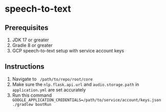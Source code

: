 # speech-to-text

## Prerequisites
1. JDK 17 or greater
2. Gradle 8 or greater
3. GCP speech-to-text setup with service account keys

## Instructions
1. Navigate to <code> /path/to/repo/root/core </code>
2. Make sure the <code>nlp.flask.api.url</code> and <code>audio.storage.path</code> in <code>application.yml</code> are set accurately
3. Run this command
<code> GOOGLE_APPLICATION_CREDENTIALS=/path/to/service/account/keys.json ./gradlew bootRun </code> 
